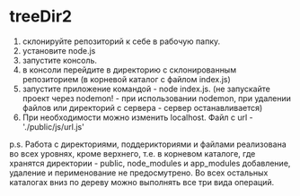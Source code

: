 # treeDir2

1. склонируйте репозиторий к себе в рабочую папку.
2. установите node.js 
3. запустите консоль.
4. в консоли перейдите в директорию с склонированным репозиторием (в корневой каталог с файлом index.js)
5. запустите приложение командой - node index.js. (не запускайте проект через nodemon! - при использовании nodemon, при удалении файлов или директорий с сервера - сервер останавливается)
6. При необходимости можно изменить localhost. Файл с url - './public/js/url.js'

p.s. Работа с директориями, поддерикториями  и файлами реализована во всех уровнях, кроме верхнего, т.е. в корневом каталоге, где хранятся директории  - public, node_modules и app_modules добавление, удаление и перименование не предосмутрено. Во всех остальных каталогах вниз по дереву можно выполнять все три вида операций. 
